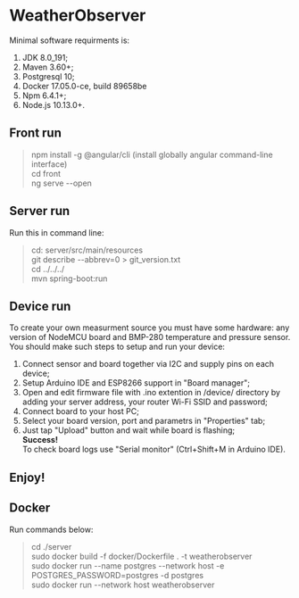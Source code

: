 # WeatherObserver

Minimal software requirments is: <br>
1. JDK 8.0_191; <br>
2. Maven 3.60+; <br>
3. Postgresql 10; <br>
4. Docker 17.05.0-ce, build 89658be <br>
5. Npm 6.4.1+; <br>
6. Node.js 10.13.0+. <br>

## Front run
> npm install -g @angular/cli (install globally angular command-line interface) <br>
> cd front <br>
> ng serve --open <br>

## Server run
Run this in command line:
> cd: server/src/main/resources <br>
> git describe --abbrev=0 > git_version.txt <br>
> cd ../../../ <br>
> mvn spring-boot:run <br>

## Device run
To create your own measurment source you must have some hardware: any version of NodeMCU board and BMP-280 temperature and pressure sensor.<br>
You should make such steps to setup and run your device:<br>
1. Connect sensor and board together via I2C and supply pins on each device;<br>
2. Setup Arduino IDE and ESP8266 support in "Board manager";<br>
3. Open and edit firmware file with .ino extention in /device/ directory by adding your server address, your router Wi-Fi SSID and password;<br>
4. Connect board to your host PC;<br>
5. Select your board version, port and parametrs in "Properties" tab;<br>
6. Just tap "Upload" button and wait while board is flashing;<br>
**Success!** <br>
To check board logs use "Serial monitor" (Ctrl+Shift+M in Arduino IDE).<br>
## Enjoy!

## Docker
Run commands below:
> cd ./server <br>
 > sudo docker build -f docker/Dockerfile . -t weatherobserver <br>
 > sudo docker run --name postgres --network host -e POSTGRES_PASSWORD=postgres -d postgres <br>
 > sudo docker run --network host weatherobserver <br>